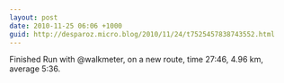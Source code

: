 ```yaml
---
layout: post
date: 2010-11-25 06:06 +1000
guid: http://desparoz.micro.blog/2010/11/24/t7525457838743552.html
---
```

Finished Run with @walkmeter, on a new route, time 27:46, 4.96 km, average 5:36.
